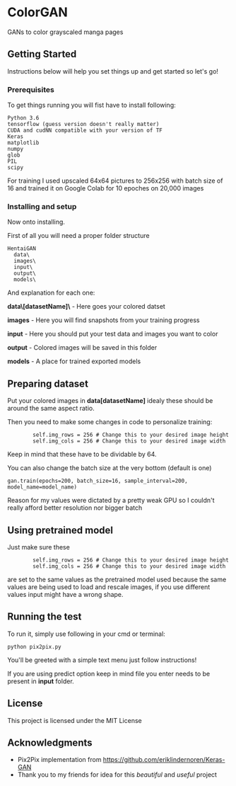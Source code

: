 # ColorGAN

GANs to color grayscaled manga pages

## Getting Started

Instructions below will help you set things up and get started so let's go!

### Prerequisites

To get things running you will fist have to install following:

```
Python 3.6
tensorflow (guess version doesn't really matter)
CUDA and cudNN compatible with your version of TF
Keras
matplotlib
numpy
glob
PIL
scipy
```

For training I used upscaled 64x64 pictures to 256x256 with batch size of 16 and trained it on Google Colab for 10 epoches on 20,000 images
 
### Installing and setup

Now onto installing.

First of all you will need a proper folder structure

```
HentaiGAN
  data\
  images\
  input\
  output\
  models\
```

And explanation for each one:

**data\\[datasetName]\\** - Here goes your colored datset

**images** - Here you will find snapshots from your training progress

**input** - Here you should put your test data and images you want to color

**output** - Colored images will be saved in this folder

**models** - A place for trained exported models

## Preparing dataset

Put your colored images in **data\[datasetName]** idealy these should be around the same aspect ratio.

Then you need to make some changes in code to personalize training:
```
        self.img_rows = 256 # Change this to your desired image height
        self.img_cols = 256 # Change this to your desired image width
```
Keep in mind that these have to be dividable by 64.

You can also change the batch size at the very bottom (default is one)
```
gan.train(epochs=200, batch_size=16, sample_interval=200, model_name=model_name)
```

Reason for my values were dictated by a pretty weak GPU so I couldn't really afford better resolution nor bigger batch

## Using pretrained model

Just make sure these
```
        self.img_rows = 256 # Change this to your desired image height
        self.img_cols = 256 # Change this to your desired image width
```
are set to the same values as the pretrained model used because the same values are being used to load and rescale images, if you use different values input might have a wrong shape.

## Running the test

To run it, simply use following in your cmd or terminal:
```
python pix2pix.py
```
You'll be greeted with a simple text menu just follow instructions!

If you are using predict option keep in mind file you enter needs to be present in **input** folder.

## License

This project is licensed under the MIT License

## Acknowledgments

* Pix2Pix implementation from https://github.com/eriklindernoren/Keras-GAN
* Thank you to my friends for idea for this *beautiful* and *useful* project
